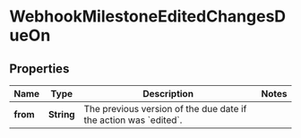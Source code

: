 

# WebhookMilestoneEditedChangesDueOn


## Properties

| Name | Type | Description | Notes |
|------------ | ------------- | ------------- | -------------|
|**from** | **String** | The previous version of the due date if the action was &#x60;edited&#x60;. |  |



